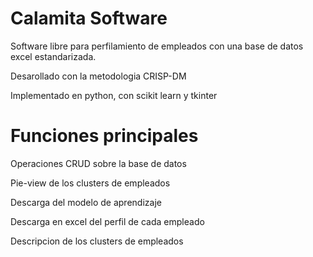 # Calamita Software

Software libre para perfilamiento de empleados con una base de datos excel estandarizada.

Desarollado con la metodologia CRISP-DM

Implementado en python, con scikit learn y tkinter



# Funciones principales

Operaciones CRUD sobre la base de datos

Pie-view de los clusters de empleados

Descarga del modelo de aprendizaje

Descarga en excel del perfil de cada empleado

Descripcion de los clusters de empleados







